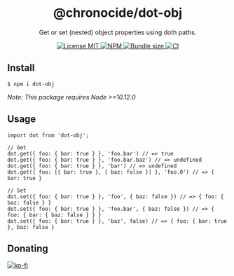 <div align="center">
  <h1>@chronocide/dot-obj</h1>
  <p>Get or set (nested) object properties using doth paths.</p>
</div>

<div align="center">
  <a href="/LICENSE">
    <img alt="License MIT" src="https://img.shields.io/badge/license-MIT-blue.svg" />
  </a>
  <a href="https://www.npmjs.com/package/@chronocide/dot-obj">
    <img alt="NPM" src="https://img.shields.io/npm/v/@chronocide/dot-obj?label=npm">
  </a>
  <a href="https://bundlephobia.com/result?p=@chronocide/dot-obj@latest">
    <img alt="Bundle size" src="https://img.shields.io/bundlephobia/minzip/@chronocide/dot-obj@latest.svg">
  </a>
  <a href="https://github.com/chronoDave/dot-obj/actions/workflows/ci.yml">
    <img alt="CI" src="https://github.com/chronoDave/dot-obj/actions/workflows/ci.yml/badge.svg" />
  </a>
</div>

## Install

```
$ npm i dot-obj
```

_Note: This package requires Node >=10.12.0_

## Usage

```JS
import dot from 'dot-obj';

// Get
dot.get({ foo: { bar: true } }, 'foo.bar') // => true
dot.get({ foo: { bar: true } }, 'foo.bar.baz') // => undefined
dot.get({ foo: { bar: true } }, 'bar') // => undefined
dot.get({ foo: [{ bar: true }, { baz: false }] }, 'foo.0') // => { bar: true }

// Set
dot.set({ foo: { bar: true } }, 'foo', { baz: false }) // => { foo: { baz: false } }
dot.set({ foo: { bar: true } }, 'foo.bar', { baz: false }) // => { foo: { bar: { baz: false } } }
dot.set({ foo: { bar: true } }, 'baz', false) // => { foo: { bar: true }, baz: false }
```

## Donating

[![ko-fi](https://www.ko-fi.com/img/githubbutton_sm.svg)](https://ko-fi.com/Y8Y41E23T)
